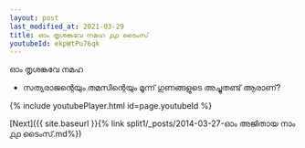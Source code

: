 ```yaml
---
layout: post
last_modified_at: 2021-03-29
title: ഓം തൃശങ്കവേ നമഹ ൧൧ ടൈംസ്
youtubeId: ekpWtPu76qk
---
```

 
 
 ഓം തൃശങ്കവേ നമഹ 
 
 -  സത്യരാജന്റെയും തമസിന്റെയും മൂന്ന് ഗുണങ്ങളുടെ അച്ചുതണ്ട് ആരാണ്? 
 
  
 
  
 
 
 
 
 
 


{% include youtubePlayer.html id=page.youtubeId %}
 
[Next]({{ site.baseurl }}{% link  split1/_posts/2014-03-27-ഓം അജിതായ നാം  ൧൧ ടൈംസ്.md%})
 
